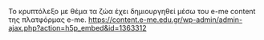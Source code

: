 To κρυπτόλεξο με θέμα τα ζώα έχει δημιουργηθεί μέσω του e-me content της πλατφόρμας e-me.
https://content.e-me.edu.gr/wp-admin/admin-ajax.php?action=h5p_embed&id=1363312
